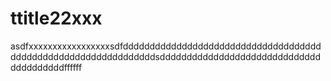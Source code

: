 #   ttitle22xxx

asdfxxxxxxxxxxxxxxxxxsdfddddddddddddddddddddddddddddddddddddddddddddddddddddddddddddddddsddddddddddddddddddddddddddddddddddddddddffffff